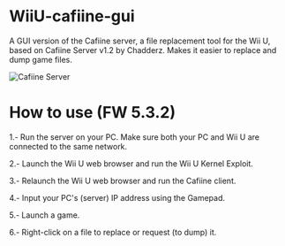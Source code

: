 # WiiU-cafiine-gui
A GUI version of the Cafiine server, a file replacement tool for the Wii U, based on Cafiine Server v1.2 by Chadderz.
Makes it easier to replace and dump game files.

![Cafiine Server](http://puu.sh/nMx2d/ba1c9d9da7.png "cafiineserver")

# How to use (FW 5.3.2)

1.- Run the server on your PC. Make sure both your PC and Wii U are connected to the same network.

2.- Launch the Wii U web browser and run the Wii U Kernel Exploit.

3.- Relaunch the Wii U web browser and run the Cafiine client.

4.- Input your PC's (server) IP address using the Gamepad.

5.- Launch a game.

6.- Right-click on a file to replace or request (to dump) it.

